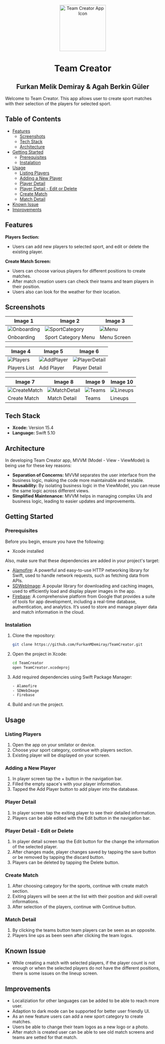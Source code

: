 <p align="center">
  <img src="TeamCreator/TeamCreator/Resources/Assets.xcassets/AppIcon.appiconset/1024.jpg" alt="Team Creator App Icon" width="150" height="150">
</p>
<div  align="center">
<h1> Team Creator  </h1>
<h2> Furkan Melik Demiray & Agah Berkin Güler </h2>
</div>
 
Welcome to Team Creator. This app allows user to create sport matches with their selection of the players for selected sport.

## Table of Contents
- [Features](#features)
  - [Screenshots](#screenshots)
  - [Tech Stack](#tech-stack)
  - [Architecture](#architecture)
- [Getting Started](#getting-started)
  - [Prerequisites](#prerequisites)
  - [Instalation](#instalation)
- [Usage](#usage)
  - [Listing Players](#listing-players)
  - [Adding a New Player](#adding-a-new-player)
  - [Player Detail](#player-detail)
  - [Player Detail - Edit or Delete](#player-detail---edit-or-delete)
  - [Create Match](#create-match)
  - [Match Detail](#match-detail)
- [Known Issue](#known-issue)
- [Improvements](#improvements)


## Features
 **Players Section:**
 - Users can add new players to selected sport, and edit or delete the existing player.
 
**Create Match Screen:**
- Users can choose various players for different positions to create matches.
- After match creation users can check their teams and team players in their position. 
- Users also can look for the weather for their location.

## Screenshots

| Image 1                | Image 2                | Image 3                |
|------------------------|------------------------|------------------------|
| ![Onboarding](https://github.com/FurkanMDemiray/TeamCreator/blob/ReadmeUpdate/Screenshots/onboarding.png) | ![SportCategory](https://github.com/FurkanMDemiray/TeamCreator/blob/ReadmeUpdate/Screenshots/sports.png) | ![Menu](https://github.com/FurkanMDemiray/TeamCreator/blob/ReadmeUpdate/Screenshots/menu.png) |
| Onboarding | Sport Category Menu | Menu Screen |

| Image 4                | Image 5                | Image 6                |
|------------------------|------------------------|------------------------|
| ![Players](https://github.com/FurkanMDemiray/TeamCreator/blob/ReadmeUpdate/Screenshots/players.png) | ![AddPlayer](https://github.com/FurkanMDemiray/TeamCreator/blob/ReadmeUpdate/Screenshots/addplayer.png) | ![PlayerDetail](https://github.com/FurkanMDemiray/TeamCreator/blob/ReadmeUpdate/Screenshots/editplayer.png) |
| Players List | Add Player | Player Detail |

| Image 7                | Image 8                | Image 9                | Image 10               |
|------------------------|------------------------|------------------------|------------------------|
| ![CreateMatch](https://github.com/FurkanMDemiray/TeamCreator/blob/ReadmeUpdate/Screenshots/creatematch.png) | ![MatchDetail](https://github.com/FurkanMDemiray/TeamCreator/blob/ReadmeUpdate/Screenshots/matchdetail.png) | ![Teams](https://github.com/FurkanMDemiray/TeamCreator/blob/ReadmeUpdate/Screenshots/teams.png) |  ![Lineups](https://github.com/FurkanMDemiray/TeamCreator/blob/ReadmeUpdate/Screenshots/lineups.png) |
| Create Match | Match Detail | Teams | Lineups |

## Tech Stack
- **Xcode:** Version 15.4
- **Language:** Swift 5.10
 
 
## Architecture

In developing Team Creator app, MVVM (Model - View - ViewModel) is being use for these key reasons:

- **Separation of Concerns:**  MVVM separates the user interface from the business logic, making the code more maintainable and testable.
- **Reusability:** By isolating business logic in the ViewModel, you can reuse the same logic across different views.
- **Simplified Maintenance:** MVVM helps in managing complex UIs and business logic, leading to easier updates and improvements.

## Getting Started

### Prerequisites

Before you begin, ensure you have the following:

- Xcode installed

Also, make sure that these dependencies are added in your project's target:

- [Alamofire](https://github.com/Alamofire/Alamofire.git): A powerful and easy-to-use HTTP networking library for Swift, used to handle network requests, such as fetching data from APIs.
- [SDWebImage](https://github.com/SDWebImage/SDWebImage.git): A popular library for downloading and caching images, used to efficiently load and display player images in the app.
- [Firebase](https://github.com/firebase/firebase-ios-sdk): A comprehensive platform from Google that provides a suite of tools for app development, including a real-time database, authentication, and analytics. It’s used to store and manage player data and match information in the cloud.

### Instalation

1. Clone the repository:

    ```bash
    git clone https://github.com/FurkanMDemiray/TeamCreator.git
    ```
    
2. Open the project in Xcode:

    ```bash
    cd TeamCreator
    open TeamCreator.xcodeproj
    ```
    
3. Add required dependencies using Swift Package Manager:

   ```bash
   - Alamofire
   - SDWebImage
   - Firebase
    ```
    
4. Build and run the project.

## Usage

### Listing Players
1. Open the app on your smilator or device.
2. Choose your sport category, continue with players section.
3. Existing player will be displayed on your screen. 

### Adding a New Player
1. In player screen tap the + button in the navigation bar.
2. Filled the empty space's with your player information.
3. Tapped the Add Player button to add player into the database.

### Player Detail
1. In player screen tap the exiting player to see their detailed information.
2. Players can be able edited with the Edit button in the navigation bar.

### Player Detail - Edit or Delete
1. In player detail screen tap the Edit button for the change the information of the selected player.
2. After changes made, player changes saved by tapping the save button or be removed by tapping the discard button.
3. Players can be deleted by tapping the Delete button.

### Create Match
1. After choosing category for the sports, continue with create match section.
2. Exiting players will be seen at the list with their position and skill overall informations.
3. After selection of the players, continue with Continue button.

### Match Detail
1. By clicking the teams button team players can be seen as an opposite.
2. Players line ups as been seen after clicking the team logos.

## Known Issue
- While creating a match with selected players, if the player count is not enough or when the selected players do not have the different positions, there is some issues on the lineup screen.

## Improvements
- Localiziation for other languages can be added to be able to reach more user.
- Adaption to dark mode can be supported for better user friendly UI.
- As an new feature users can add a new sport category to create matches. 
- Users be able to change their team logos as a new logo or a photo.
- After match is created user can be able to see old match screens and teams are setted for that match.
